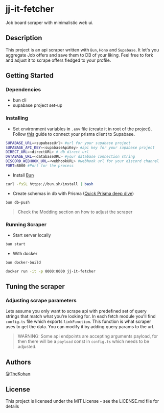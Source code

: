 # jj-it-fetcher

Job board scraper with minimalistic web ui.

## Description

This project is an api scraper written with `Bun`, `Hono` and `Supabase`. It let's you aggregate Job offers and save them to DB of your liking. Feel free to fork and adjust it to scrape offers fledged to your profile.

## Getting Started

### Dependencies

- bun cli
- supabase project set-up

### Installing

- Set environment variables in `.env` file (create it in root of the project). Follow [this](https://supabase.com/partners/integrations/prisma) guide to connect your prisma client to Supabase.

```sh
SUPABASE_URL=<supabaseUrl> #url for your supabase project
SUPABASE_API_KEY=<supabaseApiKey> #api key for your supabase project
DIRECT_URL=<directURL> # db direct url
DATABASE_URL=<databaseURL> #your database connection string
DISCORD_WEBHOOK_URL=<webhookURL> #webhook url for your discord channel
PORT=8000 #Port for the process
```

- Install [Bun](https://bun.sh/)

```sh
curl -fsSL https://bun.sh/install | bash
```

- Create schemas in db with Prisma ([Quick Prisma deep dive](https://www.prisma.io/docs/getting-started/setup-prisma/start-from-scratch/relational-databases-typescript-postgresql))

```sh
bun db-push
```

> Check the Modding section on how to adjust the scraper

### Running Scraper

- Start server locally

```sh
bun start
```

- With docker

```sh
bun docker-build

docker run -it -p 8000:8000 jj-it-fetcher
```

## Tuning the scraper

### Adjusting scrape parameters

Lets assume you only want to scrape api with predefined set of query strings that match what you're looking for. In each fetch module you'll find `config.ts` file which exports `linkFunction`. This function is what scraper uses to get the data. You can modify it by adding query params to the url.

> WARNING: Some api endpoints are accepting arguments payload, for then there will be a `payload` const in `config.ts` which needs to be adjusted.

## Authors

[@TheKohan](https://twitter.com/The_Kohan)

## License

This project is licensed under the MIT License - see the LICENSE.md file for details
